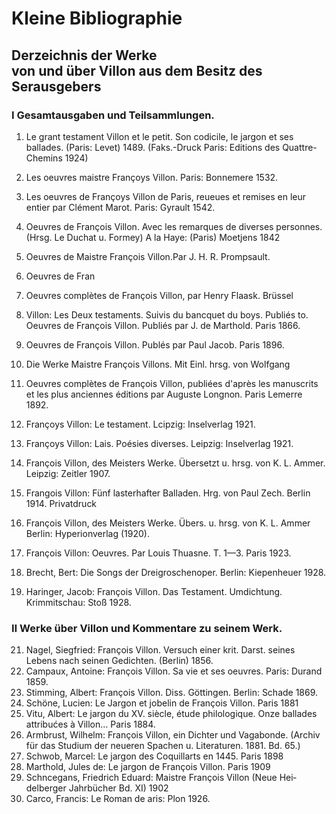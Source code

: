 # Kleine Bibliographie

<a name="148"></a>
## Derzeichnis der Werke<br />von und über Villon aus dem Besitz des Serausgebers

### Ⅰ Gesamtausgaben und Teilsammlungen.

1. Le grant testament Villon et le petit. Son codicile, le jargon et ses ballades. (Paris: Levet) 1489. (Faks.-Druck Paris: Editions des Quattre-Chemins 1924)
2. Les oeuvres maistre Françoys Villon. Paris: Bonnemere 1532.
3. Les oeuvres de Françoys Villon de Paris, reueues et remises en leur entier par Clément Marot. Paris: Gyrault 1542.
4. Oeuvres de François Villon. Avec les remarques de diverses per­sonnes. (Hrsg. Le Duchat u. Formey) A la Haye: (Paris) Moet­jens 1842
5. Oeuvres de Maistre François Villon.Par J. H. R. Prompsault.
6. Oeuvres de Fran

8. Oeuvres complètes de François Villon, par Henry Flaask. Brüssel
9. Villon: Les Deux testaments. Suivis du bancquet du boys. Publiés to. Oeuvres de François Villon. Publiés par J. de Marthold. Paris 1866.
10. Oeuvres de François Villon. Publés par Paul Jacob. Paris 1896.
11. Die Werke Maistre François Villons. Mit Einl. hrsg. von Wolfgang
12. Oeuvres complètes de François Villon, publiées d'après les manu­scrits et les plus anciennes éditions par Auguste Longnon. Paris Lemerre 1892.
13. Françoys Villon: Le testament. Lcipzig: Inselverlag 1921.
14. <a name="150"></a>Françoys Villon: Lais. Poésies diverses. Leipzig: Inselverlag 1921.
15. François Villon, des Meisters Werke. Übersetzt u. hrsg. von K. L. Ammer. Leipzig: Zeitler 1907.
16. Frangois Villon: Fünf lasterhafter Balladen. Hrg. von Paul Zech. Berlin 1914. Privatdruck
17. François Villon, des Meisters Werke. Übers. u. hrsg. von K. L. Ammer Berlin: Hyperionverlag (1920).
18. François Villon: Oeuvres. Par Louis Thuasne. T. 1—3. Paris 1923.
19. Brecht, Bert: Die Songs der Dreigroschenoper. Berlin: Kiepen­heuer 1928.
20. Haringer, Jacob: François Villon. Das Testament. Umdichtung. Krimmitschau: Stoß 1928.

### Ⅱ Werke über Villon und Kommentare zu seinem Werk.

21. Nagel, Siegfried: François Villon. Versuch einer krit. Darst. seines Lebens nach seinen Gedichten. (Berlin) 1856.
22. Campaux, Antoine: François Villon. Sa vie et ses oeuvres. Paris: Durand 1859.
23. Stimming, Albert: François Villon. Diss. Göttingen. Berlin: Scha­de 1869.
24. Schöne, Lucien: Le Jargon et jobelin de François Villon. Paris 1881
25. Vitu, Albert: Le jargon du XV. siècle, étude philologique. Onze ballades attribućes à Villon… Paris 1884.
26. Armbrust, Wilhelm: François Villon, ein Dichter und Vagabonde. (Archiv für das Studium der neueren Spachen u. Literaturen. 1881. Bd. 65.)
27. Schwob, Marcel: Le jargon des Coquillarts en 1445. Paris 1898
28. Marthold, Jules de: Le jargon de François Villon. Paris 1909
29. Schncegans, Friedrich Eduard: Maistre François Villon (Neue Hei­delberger Jahrbücher Bd. XI) 1902
30. Carco, Francis: Le Roman de aris: Plon 1926.
